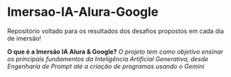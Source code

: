 # Imersao-IA-Alura-Google
Repositório voltado para os resultados dos desafios propostos em cada dia de imersão!

**O que é a Imersão IA Alura & Google?**
*O projeto tem como objetivo ensinar os principais fundamentos da Inteligência Artificial Generativa, desde Engenharia de Prompt até a criação de programas usando o Gemini*
